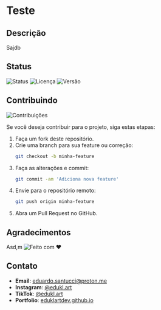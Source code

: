 
# Teste


## Descrição
Sajdb


## Status
![Status](https://img.shields.io/badge/status-em%20desenvolvimento-yellow)
![Licença](https://img.shields.io/badge/Licen%C3%A7a-MIT-green)
![Versão](https://img.shields.io/badge/Vers%C3%A3o-1.0.0-brightgreen)


## Contribuindo

![Contribuições](https://img.shields.io/badge/Contribui%C3%A7%C3%B5es-Bem--vindas-blueviolet)

Se você deseja contribuir para o projeto, siga estas etapas:

1. Faça um fork deste repositório.
2. Crie uma branch para sua feature ou correção:
   ```bash
   git checkout -b minha-feature
   ```
3. Faça as alterações e commit:
   ```bash
   git commit -am 'Adiciona nova feature'
   ```
4. Envie para o repositório remoto:
   ```bash
   git push origin minha-feature
   ```
5. Abra um Pull Request no GitHub.

## Agradecimentos

Asd,m
![Feito com ❤️](https://img.shields.io/badge/Feito%20com-%E2%9D%A4-red)

## Contato

- **Email**: [eduardo.santucci@proton.me](mailto:eduardo.santucci@proton.me)
- **Instagram**: [@edukl.art](https://www.instagram.com/edukl.art/profilecard/?igsh=MWtyc2VwYjlyM21qYg%3D%3D)
- **TikTok**: [@edukl.art](https://www.tiktok.com/@edukl.art?_t=ZM-8t0zg4xCBvx&_r=1)
- **Portfolio**: [eduklartdev.github.io](https://eduklartdev.github.io/pt/)

